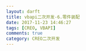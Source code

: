 ```yaml
---
layout: darft
title: vbapi二次开发-6.零件装配
date: 2017-11-23 14:46:27
tags: [CREO, VBAPI]
comments: true
category: CREO二次开发
---
```

